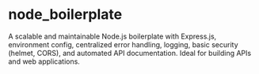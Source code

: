 # node_boilerplate
A scalable and maintainable Node.js boilerplate with Express.js, environment config, centralized error handling, logging, basic security (helmet, CORS), and automated API documentation. Ideal for building APIs and web applications.

